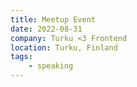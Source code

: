 ```yaml
---
title: Meetup Event
date: 2022-08-31
company: Turku <3 Frontend
location: Turku, Finland
tags:
    - speaking
---
```

